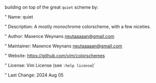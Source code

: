 building on top of the great `quiet` scheme by:



" Name:         quiet

" Description:  A mostly monochrome colorscheme, with a few niceties.

" Author:       Maxence Weynans <neutaaaaan@gmail.com>

" Maintainer:   Maxence Weynans <neutaaaaan@gmail.com>

" Website:      https://github.com/vim/colorschemes

" License:      Vim License (see `:help license`)`

" Last Change:  2024 Aug 05
